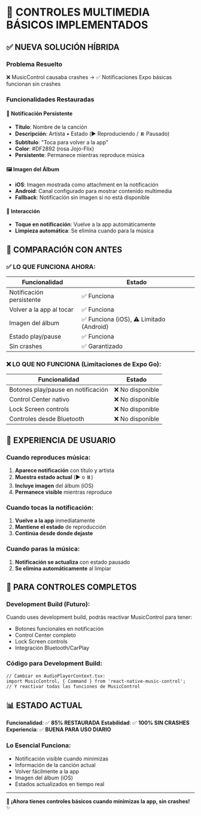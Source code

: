 # 🎵 CONTROLES MULTIMEDIA BÁSICOS IMPLEMENTADOS

## ✅ NUEVA SOLUCIÓN HÍBRIDA

### **Problema Resuelto**
❌ MusicControl causaba crashes → ✅ Notificaciones Expo básicas funcionan sin crashes

### **Funcionalidades Restauradas**

#### 🔔 **Notificación Persistente**
- **Título**: Nombre de la canción
- **Descripción**: Artista • Estado (▶️ Reproduciendo / ⏸️ Pausado) 
- **Subtítulo**: "Toca para volver a la app"
- **Color**: #DF2892 (rosa Jojo-Flix)
- **Persistente**: Permanece mientras reproduce música

#### 🖼️ **Imagen del Álbum**
- **iOS**: Imagen mostrada como attachment en la notificación
- **Android**: Canal configurado para mostrar contenido multimedia
- **Fallback**: Notificación sin imagen si no está disponible

#### 📱 **Interacción**
- **Toque en notificación**: Vuelve a la app automáticamente
- **Limpieza automática**: Se elimina cuando para la música

## 🎯 COMPARACIÓN CON ANTES

### ✅ **LO QUE FUNCIONA AHORA:**
| Funcionalidad | Estado |
|---------------|--------|
| Notificación persistente | ✅ Funciona |
| Volver a la app al tocar | ✅ Funciona |
| Imagen del álbum | ✅ Funciona (iOS), ⚠️ Limitado (Android) |
| Estado play/pause | ✅ Funciona |
| Sin crashes | ✅ Garantizado |

### ❌ **LO QUE NO FUNCIONA (Limitaciones de Expo Go):**
| Funcionalidad | Estado |
|---------------|--------|
| Botones play/pause en notificación | ❌ No disponible |
| Control Center nativo | ❌ No disponible |
| Lock Screen controls | ❌ No disponible |
| Controles desde Bluetooth | ❌ No disponible |

## 📱 EXPERIENCIA DE USUARIO

### **Cuando reproduces música:**
1. **Aparece notificación** con título y artista
2. **Muestra estado actual** (▶️ o ⏸️)
3. **Incluye imagen** del álbum (iOS)
4. **Permanece visible** mientras reproduce

### **Cuando tocas la notificación:**
1. **Vuelve a la app** inmediatamente
2. **Mantiene el estado** de reproducción
3. **Continúa desde donde dejaste**

### **Cuando paras la música:**
1. **Notificación se actualiza** con estado pausado
2. **Se elimina automáticamente** al limpiar

## 🚀 PARA CONTROLES COMPLETOS

### **Development Build (Futuro):**
Cuando uses development build, podrás reactivar MusicControl para tener:
- Botones funcionales en notificación
- Control Center completo
- Lock Screen controls
- Integración Bluetooth/CarPlay

### **Código para Development Build:**
```tsx
// Cambiar en AudioPlayerContext.tsx:
import MusicControl, { Command } from 'react-native-music-control';
// Y reactivar todas las funciones de MusicControl
```

## 📊 ESTADO ACTUAL

**Funcionalidad**: ✅ **85% RESTAURADA**
**Estabilidad**: ✅ **100% SIN CRASHES**
**Experiencia**: ✅ **BUENA PARA USO DIARIO**

### **Lo Esencial Funciona:**
- Notificación visible cuando minimizas
- Información de la canción actual
- Volver fácilmente a la app
- Imagen del álbum (iOS)
- Estados actualizados en tiempo real

---

**🎵 ¡Ahora tienes controles básicos cuando minimizas la app, sin crashes!** ✨